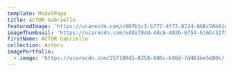 ```yaml
---
template: ModelPage
title: ACTOR Gabrielle
featuredImage: 'https://ucarecdn.com/c907b1c3-b777-4f77-8724-868c78b91c39/'
imageThumbnail: 'https://ucarecdn.com/ed0a784d-40c6-402b-8f54-616bc32756a5/'
firstName: ACTOR Gabrielle
collection: Actors
imagePortfolio:
  - image: 'https://ucarecdn.com/257100d5-8258-480c-b90d-7d483be5d80c/'
---
```


